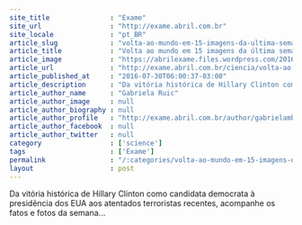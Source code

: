 ```yaml
---
site_title               : "Exame"
site_url                 : "http://exame.abril.com.br"
site_locale              : "pt_BR"
article_slug             : "volta-ao-mundo-em-15-imagens-da-ultima-semana-30-07"
article_title            : "Volta ao mundo em 15 imagens da última semana – 30/07"
article_image            : "https://abrilexame.files.wordpress.com/2016/09/size_960_16_9_hillary-clinton2.jpg?quality=70&strip=all&w=960"
article_url              : "http://exame.abril.com.br/ciencia/volta-ao-mundo-em-15-imagens-da-ultima-semana-30-07/"
article_published_at     : "2016-07-30T06:00:37-03:00"
article_description      : "Da vitória histórica de Hillary Clinton como candidata democrata à presidência dos EUA aos atentados terroristas recentes, acompanhe os fatos e fotos da semana..."
article_author_name      : "Gabriela Ruic"
article_author_image     : null
article_author_biography : null
article_author_profile   : "http://exame.abril.com.br/author/gabrielambruic/"
article_author_facebook  : null
article_author_twitter   : null
category                 : ['science']
tags                     : ['Exame']
permalink                : "/:categories/volta-ao-mundo-em-15-imagens-da-ultima-semana-30-07/"
layout                   : post
---
```


Da vitória histórica de Hillary Clinton como candidata democrata à presidência dos EUA aos atentados terroristas recentes, acompanhe os fatos e fotos da semana...
